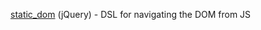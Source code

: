 [static_dom](https://github.com/MaxPleaner/static_dom)
(jQuery) - DSL for navigating the DOM from JS

